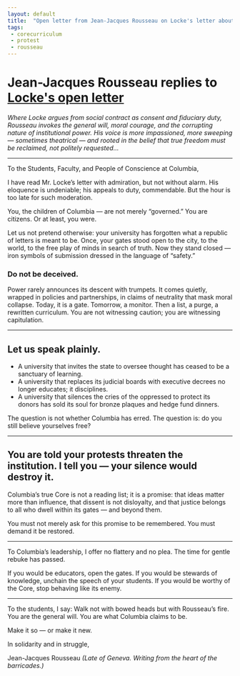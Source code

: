 ```yaml
---
layout: default
title:  "Open letter from Jean-Jacques Rousseau on Locke's letter about the gates"
tags:
 - corecurriculum
 - protest
 - rousseau
---
```


# Jean-Jacques Rousseau replies to [Locke's open letter](/2025/08/19/locke-on-the-gates.html)

_Where Locke argues from social contract as consent and fiduciary duty, Rousseau invokes the general will, moral courage, and the corrupting nature of institutional power. His voice is more impassioned, more sweeping — sometimes theatrical — and rooted in the belief that true freedom must be reclaimed, not politely requested..._

---

To the Students, Faculty, and People of Conscience at Columbia,

I have read Mr. Locke’s letter with admiration, but not without alarm. His eloquence is undeniable; his appeals to duty, commendable. But the hour is too late for such moderation.

You, the children of Columbia — are not merely “governed.” You are citizens. Or at least, you were.

Let us not pretend otherwise: your university has forgotten what a republic of letters is meant to be. Once, your gates stood open to the city, to the world, to the free play of minds in search of truth. Now they stand closed — iron symbols of submission dressed in the language of “safety.”

### Do not be deceived.

Power rarely announces its descent with trumpets. It comes quietly, wrapped in policies and partnerships, in claims of neutrality that mask moral collapse. Today, it is a gate. Tomorrow, a monitor. Then a list, a purge, a rewritten curriculum. You are not witnessing caution; you are witnessing capitulation.

---

## Let us speak plainly.

* A university that invites the state to oversee thought has ceased to be a sanctuary of learning.
* A university that replaces its judicial boards with executive decrees no longer educates; it disciplines.
* A university that silences the cries of the oppressed to protect its donors has sold its soul for bronze plaques and hedge fund dinners.

The question is not whether Columbia has erred. The question is: do you still believe yourselves free?

---

## You are told your protests threaten the institution. I tell you — your silence would destroy it.

Columbia’s true Core is not a reading list; it is a promise: that ideas matter more than influence, that dissent is not disloyalty, and that justice belongs to all who dwell within its gates — and beyond them.

You must not merely ask for this promise to be remembered. You must demand it be restored.

---

To Columbia’s leadership, I offer no flattery and no plea. The time for gentle rebuke has passed.

If you would be educators, open the gates.
If you would be stewards of knowledge, unchain the speech of your students.
If you would be worthy of the Core, stop behaving like its enemy.

---

To the students, I say:
Walk not with bowed heads but with Rousseau’s fire.
You are the general will.
You are what Columbia claims to be.

Make it so — or make it new.

In solidarity and in struggle,

Jean-Jacques Rousseau
_(Late of Geneva. Writing from the heart of the barricades.)_

